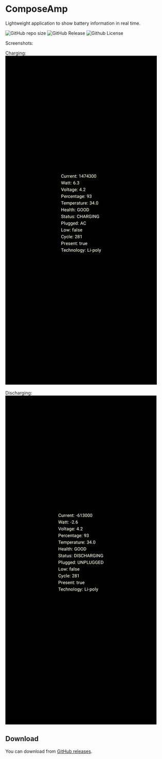 # ComposeAmp
Lightweight application to show battery information in real time.

![GitHub repo size](https://img.shields.io/github/repo-size/Anonymous2716/ComposeAmp) 
![GitHub Release](https://img.shields.io/github/v/release/Anonymous2716/ComposeAmp?display_name=tag) 
![Github License](https://img.shields.io/github/license/Anonymous2716/ComposeAmp?color=0bda51)

Screenshots:

Charging:
![Alt text](https://github.com/Anonymous2716/ComposeAmp/raw/main/Screenshots/Screenshot_Charging.png "Charging")

Discharging:
![Alt text](https://github.com/Anonymous2716/ComposeAmp/raw/main/Screenshots/Screenshot_Discharging.png "Discharging") 

## Download

You can download from [GitHub releases](https://github.com/Anonymous2716/ComposeAmp/releases/latest).  

